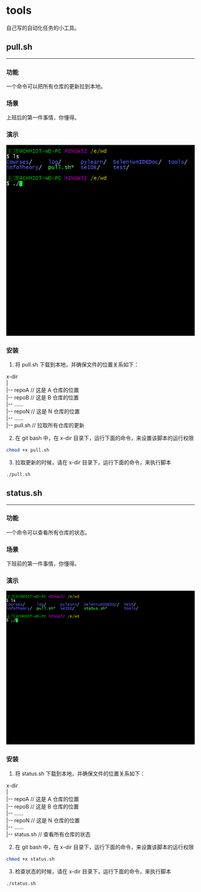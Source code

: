 # tools

自己写的自动化任务的小工具。

## pull.sh

---
### 功能

一个命令可以把所有仓库的更新拉到本地。

### 场景

上班后的第一件事情，你懂得。

### 演示

![运行效果](images/pull.gif)

### 安装

1. 将 pull.sh 下载到本地，并确保文件的位置关系如下：  

  x-dir    
   |    
   |-- repoA          // 这是 A 仓库的位置  
   |-- repoB          // 这是 B 仓库的位置   
   |-- ......    
   |-- repoN          // 这是 N 仓库的位置   
   |-- ......  
   |-- pull.sh        // 拉取所有仓库的更新    

2. 在 git bash 中，在 x-dir 目录下，运行下面的命令，来设置该脚本的运行权限  

  ```sh
  chmod +x pull.sh
  ```

3. 拉取更新的时候，请在 x-dir 目录下，运行下面的命令，来执行脚本  

  ```sh
  ./pull.sh 
  ```

## status.sh

---
### 功能

一个命令可以查看所有仓库的状态。

### 场景

下班前的第一件事情，你懂得。

### 演示

![运行效果](images/status.gif)

### 安装

1. 将 status.sh 下载到本地，并确保文件的位置关系如下：  

  x-dir    
   |    
   |-- repoA          // 这是 A 仓库的位置  
   |-- repoB          // 这是 B 仓库的位置   
   |-- ......    
   |-- repoN          // 这是 N 仓库的位置   
   |-- ......  
   |-- status.sh      // 查看所有仓库的状态    

2. 在 git bash 中，在 x-dir 目录下，运行下面的命令，来设置该脚本的运行权限  

  ```sh
  chmod +x status.sh
  ```

3. 检查状态的时候，请在 x-dir 目录下，运行下面的命令，来执行脚本  

  ```sh
  ./status.sh 
  ```

